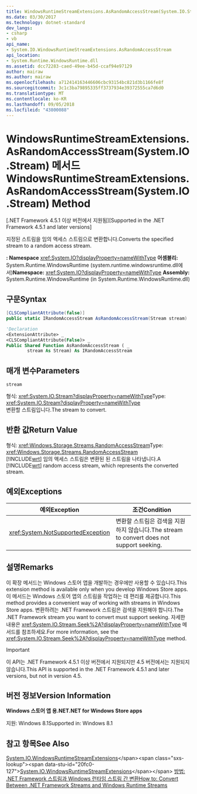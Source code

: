 ```yaml
---
title: WindowsRuntimeStreamExtensions.AsRandomAccessStream(System.IO.Stream) 메서드
ms.date: 03/30/2017
ms.technology: dotnet-standard
dev_langs:
- csharp
- vb
api_name:
- System.IO.WindowsRuntimeStreamExtensions.AsRandomAccessStream
api_location:
- System.Runtime.WindowsRuntime.dll
ms.assetid: dcc72283-caed-49ee-b45d-ccaf94e97129
author: mairaw
ms.author: mairaw
ms.openlocfilehash: a712414163446606cbc93154bc821d3b1166fe8f
ms.sourcegitcommit: 3c1c3ba79895335ff3737934e39372555ca7d6d0
ms.translationtype: MT
ms.contentlocale: ko-KR
ms.lasthandoff: 09/05/2018
ms.locfileid: "43800088"
---
```

# <a name="windowsruntimestreamextensionsasrandomaccessstreamsystemiostream-method"></a><span data-ttu-id="20fc0-102">WindowsRuntimeStreamExtensions.AsRandomAccessStream(System.IO.Stream) 메서드</span><span class="sxs-lookup"><span data-stu-id="20fc0-102">WindowsRuntimeStreamExtensions.AsRandomAccessStream(System.IO.Stream) Method</span></span>

<span data-ttu-id="20fc0-103">[.NET Framework 4.5.1 이상 버전에서 지원됨]</span><span class="sxs-lookup"><span data-stu-id="20fc0-103">[Supported in the .NET Framework 4.5.1 and later versions]</span></span>

<span data-ttu-id="20fc0-104">지정된 스트림을 임의 액세스 스트림으로 변환합니다.</span><span class="sxs-lookup"><span data-stu-id="20fc0-104">Converts the specified stream to a random access stream.</span></span>

<span data-ttu-id="20fc0-105">**: Namespace** <xref:System.IO?displayProperty=nameWithType> 
 **어셈블리:** System.Runtime.WindowsRuntime (system.runtime.windowsruntime.dll에서)</span><span class="sxs-lookup"><span data-stu-id="20fc0-105">**Namespace:** <xref:System.IO?displayProperty=nameWithType>
**Assembly:** System.Runtime.WindowsRuntime (in System.Runtime.WindowsRuntime.dll)</span></span>

## <a name="syntax"></a><span data-ttu-id="20fc0-106">구문</span><span class="sxs-lookup"><span data-stu-id="20fc0-106">Syntax</span></span>

```csharp
[CLSCompliantAttribute(false)]
public static IRandomAccessStream AsRandomAccessStream(Stream stream)
```

```vb
'Declaration
<ExtensionAttribute> _
<CLSCompliantAttribute(False)> _
Public Shared Function AsRandomAccessStream ( _
        stream As Stream) As IRandomAccessStream
```

## <a name="parameters"></a><span data-ttu-id="20fc0-107">매개 변수</span><span class="sxs-lookup"><span data-stu-id="20fc0-107">Parameters</span></span>

`stream`

<span data-ttu-id="20fc0-108">형식: <xref:System.IO.Stream?displayProperty=nameWithType></span><span class="sxs-lookup"><span data-stu-id="20fc0-108">Type: <xref:System.IO.Stream?displayProperty=nameWithType></span></span>  
<span data-ttu-id="20fc0-109">변환할 스트림입니다.</span><span class="sxs-lookup"><span data-stu-id="20fc0-109">The stream to convert.</span></span>

## <a name="return-value"></a><span data-ttu-id="20fc0-110">반환 값</span><span class="sxs-lookup"><span data-stu-id="20fc0-110">Return Value</span></span>

<span data-ttu-id="20fc0-111">형식: <xref:Windows.Storage.Streams.RandomAccessStream></span><span class="sxs-lookup"><span data-stu-id="20fc0-111">Type: <xref:Windows.Storage.Streams.RandomAccessStream></span></span>  
<span data-ttu-id="20fc0-112">[!INCLUDE[wrt](../../../includes/wrt-md.md)] 임의 액세스 스트림은 변환된 된 스트림을 나타냅니다.</span><span class="sxs-lookup"><span data-stu-id="20fc0-112">A [!INCLUDE[wrt](../../../includes/wrt-md.md)] random access stream, which represents the converted stream.</span></span>

## <a name="exceptions"></a><span data-ttu-id="20fc0-113">예외</span><span class="sxs-lookup"><span data-stu-id="20fc0-113">Exceptions</span></span>

|<span data-ttu-id="20fc0-114">예외</span><span class="sxs-lookup"><span data-stu-id="20fc0-114">Exception</span></span>|<span data-ttu-id="20fc0-115">조건</span><span class="sxs-lookup"><span data-stu-id="20fc0-115">Condition</span></span>|
|---------------|---------------|
|<xref:System.NotSupportedException>|<span data-ttu-id="20fc0-116">변환할 스트림은 검색을 지원하지 않습니다.</span><span class="sxs-lookup"><span data-stu-id="20fc0-116">The stream to convert does not support seeking.</span></span>|

## <a name="remarks"></a><span data-ttu-id="20fc0-117">설명</span><span class="sxs-lookup"><span data-stu-id="20fc0-117">Remarks</span></span>

<span data-ttu-id="20fc0-118">이 확장 메서드는 Windows 스토어 앱을 개발하는 경우에만 사용할 수 있습니다.</span><span class="sxs-lookup"><span data-stu-id="20fc0-118">This extension method is available only when you develop Windows Store apps.</span></span> <span data-ttu-id="20fc0-119">이 메서드는 Windows 스토어 앱의 스트림을 작업하는 데 편리를 제공합니다.</span><span class="sxs-lookup"><span data-stu-id="20fc0-119">This method provides a convenient way of working with streams in Windows Store apps.</span></span> <span data-ttu-id="20fc0-120">변환하려는 .NET Framework 스트림은 검색을 지원해야 합니다.</span><span class="sxs-lookup"><span data-stu-id="20fc0-120">The .NET Framework stream you want to convert must support seeking.</span></span> <span data-ttu-id="20fc0-121">자세한 내용은 <xref:System.IO.Stream.Seek%2A?displayProperty=nameWithType> 메서드를 참조하세요.</span><span class="sxs-lookup"><span data-stu-id="20fc0-121">For more information, see the <xref:System.IO.Stream.Seek%2A?displayProperty=nameWithType> method.</span></span>

> [!IMPORTANT]
> <span data-ttu-id="20fc0-122">이 API는 .NET Framework 4.5.1 이상 버전에서 지원되지만 4.5 버전에서는 지원되지 않습니다.</span><span class="sxs-lookup"><span data-stu-id="20fc0-122">This API is supported in the .NET Framework 4.5.1 and later versions, but not in version 4.5.</span></span>

## <a name="version-information"></a><span data-ttu-id="20fc0-123">버전 정보</span><span class="sxs-lookup"><span data-stu-id="20fc0-123">Version Information</span></span>

<span data-ttu-id="20fc0-124">**Windows 스토어 앱 용.NET**</span><span class="sxs-lookup"><span data-stu-id="20fc0-124">**.NET for Windows Store apps**</span></span>

<span data-ttu-id="20fc0-125">지원: Windows 8.1</span><span class="sxs-lookup"><span data-stu-id="20fc0-125">Supported in: Windows 8.1</span></span>

## <a name="see-also"></a><span data-ttu-id="20fc0-126">참고 항목</span><span class="sxs-lookup"><span data-stu-id="20fc0-126">See Also</span></span>

<span data-ttu-id="20fc0-127">[System.IO.WindowsRuntimeStreamExtensions](https://msdn.microsoft.com/library/system.io.windowsruntimestreamextensions(v=vs.110).aspx)</span><span class="sxs-lookup"><span data-stu-id="20fc0-127">[System.IO.WindowsRuntimeStreamExtensions](https://msdn.microsoft.com/library/system.io.windowsruntimestreamextensions(v=vs.110).aspx)</span></span>  
[<span data-ttu-id="20fc0-128">방법: .NET Framework 스트림과 Windows 런타임 스트림 간 변환</span><span class="sxs-lookup"><span data-stu-id="20fc0-128">How to: Convert Between .NET Framework Streams and Windows Runtime Streams</span></span>](../io/how-to-convert-between-dotnet-streams-and-winrt-streams.md)  